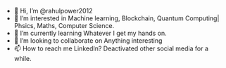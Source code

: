 - 👋 Hi, I’m @rahulpower2012
- 👀 I’m interested in Machine learning, Blockchain, Quantum Computing| Phsics, Maths, Computer Science.
- 🌱 I’m currently learning Whatever I get my hands on.
- 💞️ I’m looking to collaborate on Anything interesting
- 📫 How to reach me LinkedIn? Deactivated other social media for a while.

<!---
rahulpower2012/rahulpower2012 is a ✨ special ✨ repository because its `README.md` (this file) appears on your GitHub profile.
You can click the Preview link to take a look at your changes.
--->
